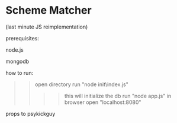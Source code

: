 # Scheme Matcher
(last minute JS reimplementation)

prerequisites:

node.js

mongodb



how to run:

>>open directory
>>run "node init\index.js"
>>>>this will initialize the db
>>run "node app.js"
>>in browser open "localhost:8080"



props to psykickguy
